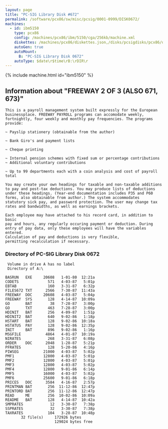 ```yaml
---
layout: page
title: "PC-SIG Library Disk #672"
permalink: /software/pcx86/sw/misc/pcsig/0001-0999/DISK0672/
machines:
  - id: ibm5150
    type: pcx86
    config: /machines/pcx86/ibm/5150/cga/256kb/machine.xml
    diskettes: /machines/pcx86/diskettes.json,/disks/pcsigdisks/pcx86/diskettes.json
    autoGen: true
    autoMount:
      B: "PC-SIG Library Disk 0672"
    autoType: $date\r$time\rB:\rDIR\r
---
```


{% include machine.html id="ibm5150" %}

## Information about "FREEWAY 2 OF 3 (ALSO 671, 673)"

    This is a payroll management system built expressly for the European
    businessplace. FREEWAY PAYROLL programs can accomodate weekly,
    fortnightly, four weekly and monthly pay frequencies. The programs
    provide:
    
    ~ Payslip stationery (obtainable from the author)
    
    ~ Bank Giro's and payment lists
    
    ~ Cheque printing
    
    ~ Internal pension schemes with fixed sum or percentage contributions
    ~ Additional voluntary contributions
    
    ~ Up to 99 departments each with a coin analysis and cost of payroll
    total
    
    You may create your own headings for taxable and non-taxable additions
    to pay and post-tax deductions. You may produce lists of deductions
    under these headings. (Year-end documentation includes P35 and P60
    forms, also obtainable from author.) The system accommodates
    statutory sick pay, and password protection. The user may change tax
    rates and bandwidths, as well as earnings brackets.
    
    Each employee may have attached to his record card, in addition to basic
    pay and hours, any regularly occuring payment or deduction. During
    entry of pay data, only these employees will have the variables entered.
    Calculation of pay and deductions is very flexible,
    permitting recalculation if necessary.

### Directory of PC-SIG Library Disk 0672

     Volume in drive A has no label
     Directory of A:\

    BASRUN   EXE     20608   1-01-80  12:21a
    CODETS             571   4-03-87   5:01p
    EBTAB              160   3-31-87   6:32p
    FILES672 TXT      2566   7-30-87  11:43a
    FREEWAY  DOC     20608   4-03-87   5:04p
    FREEWAY  SYS       128   4-14-87  10:09a
    GO       BAT        38   7-28-87   3:00p
    GO       TXT       463   7-28-87   3:00p
    HDINIT   BAT       256   4-09-87   1:51p
    HDINIT2  BAT       640   9-02-86   1:18p
    HSTART   BAT       128   9-02-86  10:18a
    HSTATUS  PAY       128   9-02-86  12:35p
    INIT     BAT       896   9-02-86   1:16p
    MSGFILE           4864   4-01-87  10:19a
    NIRATES            268   3-31-87   6:08p
    ORDER    DOC      2048   1-28-87   5:21p
    PFRATES            128   5-20-86   4:16p
    PIWSEG           21000   4-03-87   5:02p
    PMF1             12800   4-03-87   5:01p
    PMF2             12800   4-03-87   5:01p
    PMF3             12800   4-03-87   5:02p
    PMF4             12800   9-01-86   6:14p
    PMF5             16000   4-03-87   5:02p
    PMF6             25600   9-01-86   6:18p
    PRICES   DOC      3584   4-16-87   2:57p
    PRINTMAN BAT       256  11-12-86  12:47p
    PRINTORD BAT       256  11-12-86  12:47p
    READ     ME        256  10-02-86  10:09a
    README   BAT       128   4-14-87  10:42a
    SMPRATES            12   3-30-87   7:38p
    SSPRATES            32   3-30-87   7:38p
    TAXRATES           104   3-28-87  10:48p
           32 file(s)     172926 bytes
                          129024 bytes free
